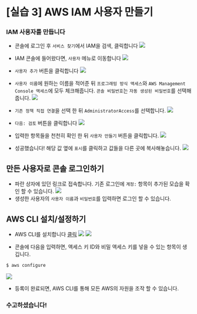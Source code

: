 # [실습 3] AWS IAM 사용자 만들기

### IAM 사용자를 만듭니다
- 콘솔에 로그인 후 `서비스 찾기`에서 IAM을 검색, 클릭합니다
![](./images/screenshot-2.png)

- IAM 콘솔에 들어왔다면, `사용자` 메뉴로 이동합니다
![](./images/screenshot-3.png)

- `사용자 추가` 버튼을 클릭합니다
![](./images/screenshot-4.png)

- `사용자 이름`에 원하는 이름을 적어준 뒤 `프로그래밍 방식 액세스`와 `AWS Management Console 액세스`에 모두 체크해줍니다. `콘솔 비밀번호`는 `자동 생성된 비밀번호`를 선택해줍니다.
![](./images/screenshot-5.png)

- `기존 정책 직접 연결`을 선택 한 뒤 `AdministratorAccess`를 선택합니다.
![](./images/screenshot-6.png)

- `다음: 검토` 버튼을 클릭합니다
![](./images/screenshot-7.png)

- 입력한 항목들을 천천히 확인 한 뒤 `사용자 만들기` 버튼을 클릭합니다.
![](./images/screenshot-8.png)

- 성공했습니다! 해당 값 옆에 `표시`를 클릭하고 값들을 다른 곳에 복사해놓습니다.
![](./images/screenshot-9.png)

## 만든 사용자로 콘솔 로그인하기
- 파란 상자에 있던 링크로 접속합니다. 기존 로그인에 `계정:` 항목이 추가된 모습을 확인 할 수 있습니다.
![](./images/screenshot-13.png)
- 생성한 사용자의 `사용자 이름`과 `비밀번호`를 입력하면 로그인 할 수 있습니다.

## AWS CLI 설치/설정하기

- AWS CLI를 설치합니다 [클릭](https://aws.amazon.com/ko/cli/)
![](./images/screenshot-10.png)
![](./images/screenshot-11.png)

- 콘솔에 다음을 입력하면, 액세스 키 ID와 비밀 액세스 키를 넣을 수 있는 항목이 생깁니다.
```bash
$ aws configure
```
![](./images/screenshot-12.png)

- 등록이 완료되면, AWS CLI를 통해 모든 AWS의 자원을 조작 할 수 있습니다.

### 수고하셨습니다!
